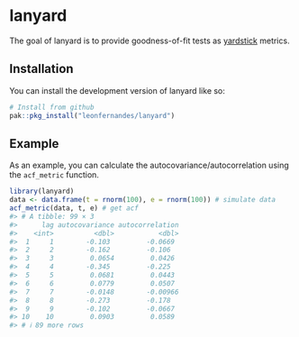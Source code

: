 
<!-- README.md is generated from README.Rmd. Please edit that file -->

# lanyard

<!-- badges: start -->

<!-- badges: end -->

The goal of lanyard is to provide goodness-of-fit tests as
[yardstick](https://yardstick.tidymodels.org/) metrics.

## Installation

You can install the development version of lanyard like so:

``` r
# Install from github
pak::pkg_install("leonfernandes/lanyard")
```

## Example

As an example, you can calculate the autocovariance/autocorrelation
using the `acf_metric` function.

``` r
library(lanyard)
data <- data.frame(t = rnorm(100), e = rnorm(100)) # simulate data
acf_metric(data, t, e) # get acf
#> # A tibble: 99 × 3
#>      lag autocovariance autocorrelation
#>    <int>          <dbl>           <dbl>
#>  1     1        -0.103         -0.0669 
#>  2     2        -0.162         -0.106  
#>  3     3         0.0654         0.0426 
#>  4     4        -0.345         -0.225  
#>  5     5         0.0681         0.0443 
#>  6     6         0.0779         0.0507 
#>  7     7        -0.0148        -0.00966
#>  8     8        -0.273         -0.178  
#>  9     9        -0.102         -0.0667 
#> 10    10         0.0903         0.0589 
#> # ℹ 89 more rows
```
